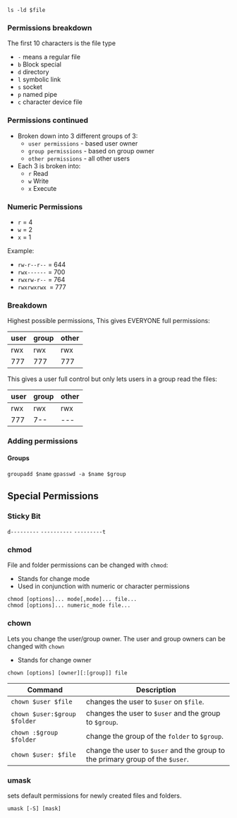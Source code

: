 

`ls -ld $file`
### Permissions breakdown
The first 10 characters is the file type
*  `-` means a regular file
* `b` Block special
* `d` directory
* `l` symbolic link
* `s` socket
* `p` named pipe
* `c` character device file

### Permissions continued
* Broken down into 3 different groups of 3:
	* `user permissions` - based user owner
	* `group permissions` - based on group owner
	* `other permissions` - all other users
* Each 3 is broken into: 
	* `r` Read
	* `w` Write
	* `x` Execute

### Numeric Permissions
* `r` = 4
* `w` = 2
* `x` = 1

Example:
* `rw-r--r--` = 644
* `rwx------` = 700
* `rwxrw-r--` = 764
* `rwxrwxrwx `= 777

### Breakdown
Highest possible permissions, This gives EVERYONE full permissions:

| user | group | other |
| ---- | ----- | ----- |
| rwx  | rwx   | rwx   |
| 777  | 777   | 777   |

This gives a user full control but only lets users in a group read the files:

| user | group | other |
| ---- | ----- | ----- |
| rwx  | rwx   | rwx   |
| 777  | 7--   | ---   |

### Adding permissions
#### Groups
`groupadd $name`
`gpasswd -a $name $group`



## Special Permissions
### Sticky Bit
`d---------`
`----------`
`---------t`


### chmod
File and folder permissions can be changed with `chmod`:
* Stands for change mode  
* Used in conjunction with numeric or character permissions
```
chmod [options]... mode[,mode]... file...
chmod [options]... numeric_mode file...
```

### chown
Lets you change the user/group owner.
The user and group owners can be changed with `chown`
* Stands for change owner
```
chown [options] [owner][:[group]] file
```

| Command                      | Description                                                                   |
| ---------------------------- | ----------------------------------------------------------------------------- |
| `chown $user $file`          | changes the user to `$user` on `$file`.                                       |
| `chown $user:$group $folder` | changes the user to `$user` and the group to `$group`.                        |
| `chown :$group $folder`      | change the group of the `folder` to `$group`.                                 |
| `chown $user: $file`         | change the user to `$user` and the group to the primary group of the `$user`. |



### umask
sets default permissions for newly created files and folders.
```
umask [-S] [mask]
```


